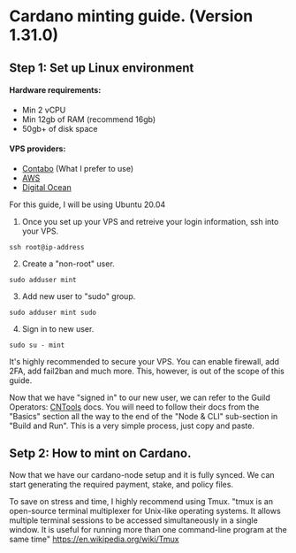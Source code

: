 # Cardano minting guide. (Version 1.31.0)

## Step 1: Set up Linux environment
#### Hardware requirements:
- Min 2 vCPU
- Min 12gb of RAM (recommend 16gb)
- 50gb+ of disk space
#### VPS providers:
- [Contabo](https://contabo.com/en/) (What I prefer to use)
- [AWS](https://aws.amazon.com/)
- [Digital Ocean](https://www.digitalocean.com/)

For this guide, I will be using Ubuntu 20.04

1. Once you set up your VPS and retreive your login information, ssh into your VPS.
```
ssh root@ip-address
```
2. Create a "non-root" user.
```
sudo adduser mint
```
3. Add new user to "sudo" group.
```
sudo adduser mint sudo
```
4. Sign in to new user.
```
sudo su - mint
```

It's highly recommended to secure your VPS. You can enable firewall, add 2FA, add fail2ban and much more. This, however, is out of the scope of this guide.

Now that we have "signed in" to our new user, we can refer to the Guild Operators: [CNTools](https://cardano-community.github.io/guild-operators/) docs. You will need to follow their docs from the "Basics" section all the way to the end of the "Node & CLI" sub-section in "Build and Run". This is a very simple process, just copy and paste.

## Setp 2: How to mint on Cardano.
Now that we have our cardano-node setup and it is fully synced. We can start generating the required payment, stake, and policy files.

To save on stress and time, I highly recommend using Tmux. 
"tmux is an open-source terminal multiplexer for Unix-like operating systems. It allows multiple terminal sessions to be accessed simultaneously in a single window. It is useful for running more than one command-line program at the same time" https://en.wikipedia.org/wiki/Tmux
